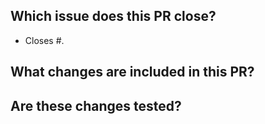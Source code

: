 ## Which issue does this PR close?

<!--
To give context to the problem being solved by the pull request we can link the issue being solved. For example `Closes #100` indicates that this pull request will close issue #100.
-->

- Closes #.

## What changes are included in this PR?

<!--
Summarize the pull request to help reviewers have an easier time to understand what they're reviewing.
-->


## Are these changes tested?

<!--
Specify what test covers (unit test, integration test, etc.).

If tests are not included in your PR, please explain why (for example, are they covered by existing tests)?
-->